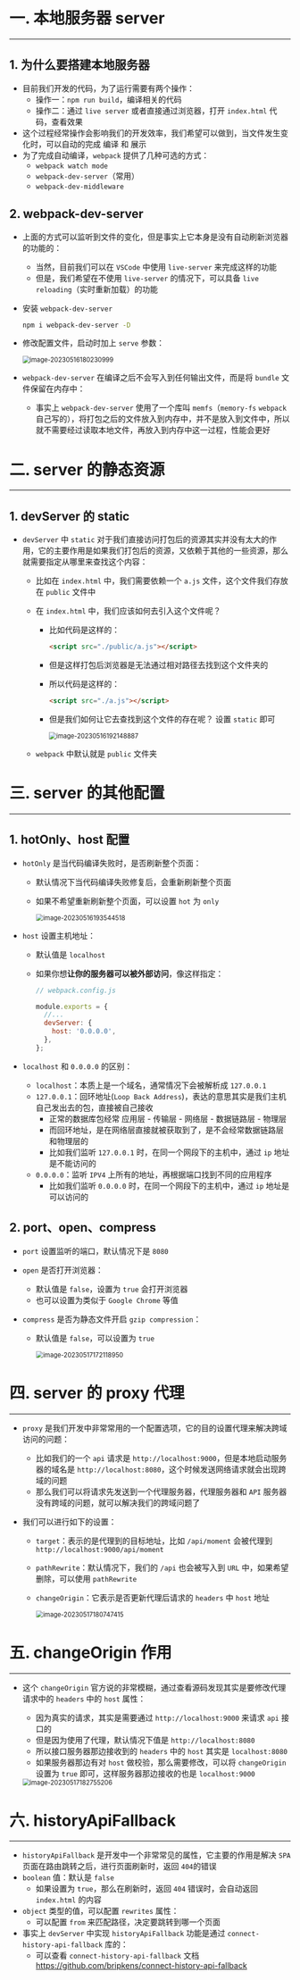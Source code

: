 

# 一. 本地服务器 server

---

## 1. 为什么要搭建本地服务器

- 目前我们开发的代码，为了运行需要有两个操作：
  - 操作一：`npm run build`，编译相关的代码
  - 操作二：通过 `live server` 或者直接通过浏览器，打开 `index.html` 代码，查看效果
- 这个过程经常操作会影响我们的开发效率，我们希望可以做到，当文件发生变化时，可以自动的完成 编译 和 展示
- 为了完成自动编译，`webpack` 提供了几种可选的方式：
  - `webpack watch mode`
  - `webpack-dev-server`（常用）
  - `webpack-dev-middleware`

## 2. webpack-dev-server

- 上面的方式可以监听到文件的变化，但是事实上它本身是没有自动刷新浏览器的功能的：

  - 当然，目前我们可以在 `VSCode` 中使用 `live-server` 来完成这样的功能
  - 但是，我们希望在不使用 `live-server` 的情况下，可以具备 `live reloading`（实时重新加载）的功能

- 安装 `webpack-dev-server`

  ```bash
  npm i webpack-dev-server -D
  ```

- 修改配置文件，启动时加上 `serve` 参数：

  <img src="assets/image-20230516180230999.png" alt="image-20230516180230999" style="zoom:80%;" />

- `webpack-dev-server` 在编译之后不会写入到任何输出文件，而是将 `bundle` 文件保留在内存中：

  - 事实上 `webpack-dev-server` 使用了一个库叫 `memfs`（`memory-fs` `webpack` 自己写的），将打包之后的文件放入到内存中，并不是放入到文件中，所以就不需要经过读取本地文件，再放入到内存中这一过程，性能会更好





# 二. server 的静态资源

---

## 1. devServer 的 static

- `devServer` 中 `static` 对于我们直接访问打包后的资源其实并没有太大的作用，它的主要作用是如果我们打包后的资源，又依赖于其他的一些资源，那么就需要指定从哪里来查找这个内容：

  - 比如在 `index.html` 中，我们需要依赖一个 `a.js` 文件，这个文件我们存放在 `public` 文件中

  - 在 `index.html` 中，我们应该如何去引入这个文件呢？

    - 比如代码是这样的：

      ```html
      <script src="./public/a.js"></script>
      ```

    - 但是这样打包后浏览器是无法通过相对路径去找到这个文件夹的

    - 所以代码是这样的：

      ```html
      <script src="./a.js"></script>
      ```

    - 但是我们如何让它去查找到这个文件的存在呢？ 设置 `static` 即可

      <img src="assets/image-20230516192148887.png" alt="image-20230516192148887" style="zoom:80%;" />

  - `webpack` 中默认就是 `public` 文件夹





# 三. server 的其他配置

---

## 1. hotOnly、host 配置

- `hotOnly` 是当代码编译失败时，是否刷新整个页面：

  - 默认情况下当代码编译失败修复后，会重新刷新整个页面

  - 如果不希望重新刷新整个页面，可以设置 `hot` 为 `only`

    <img src="assets/image-20230516193544518.png" alt="image-20230516193544518" style="zoom:80%;" />

- `host` 设置主机地址：

  - 默认值是 `localhost`

  - 如果你想**让你的服务器可以被外部访问**，像这样指定：

    ```js
    // webpack.config.js
    
    module.exports = {
      //...
      devServer: {
        host: '0.0.0.0',
      },
    };
    ```

- `localhost` 和 `0.0.0.0` 的区别：

  - `localhost`：本质上是一个域名，通常情况下会被解析成 `127.0.0.1`
  - `127.0.0.1`：回环地址(`Loop Back Address`)，表达的意思其实是我们主机自己发出去的包，直接被自己接收
    - 正常的数据库包经常 应用层 - 传输层 - 网络层 - 数据链路层 - 物理层
    - 而回环地址，是在网络层直接就被获取到了，是不会经常数据链路层和物理层的
    - 比如我们监听 `127.0.0.1` 时，在同一个网段下的主机中，通过 `ip` 地址是不能访问的
  - `0.0.0.0`：监听 `IPV4` 上所有的地址，再根据端口找到不同的应用程序
    - 比如我们监听 `0.0.0.0` 时，在同一个网段下的主机中，通过 `ip` 地址是可以访问的

## 2. port、open、compress

- `port` 设置监听的端口，默认情况下是 `8080`

- `open` 是否打开浏览器：
  - 默认值是 `false`，设置为 `true` 会打开浏览器
  - 也可以设置为类似于 `Google Chrome` 等值
  
- `compress` 是否为静态文件开启 `gzip compression`：
  - 默认值是 `false`，可以设置为 `true`
  
    <img src="assets/image-20230517172118950.png" alt="image-20230517172118950" style="zoom:80%;" />





# 四. server 的 proxy 代理

---

- `proxy` 是我们开发中非常常用的一个配置选项，它的目的设置代理来解决跨域访问的问题：

  - 比如我们的一个 `api` 请求是 `http://localhost:9000`，但是本地启动服务器的域名是 `http://localhost:8080`，这个时候发送网络请求就会出现跨域的问题
  - 那么我们可以将请求先发送到一个代理服务器，代理服务器和 `API` 服务器没有跨域的问题，就可以解决我们的跨域问题了

- 我们可以进行如下的设置：

  - `target`：表示的是代理到的目标地址，比如 `/api/moment` 会被代理到 `http://localhost:9000/api/moment`

  - `pathRewrite`：默认情况下，我们的 `/api` 也会被写入到 `URL` 中，如果希望删除，可以使用 `pathRewrite`

  - `changeOrigin`：它表示是否更新代理后请求的 `headers` 中 `host` 地址

    <img src="assets/image-20230517180747415.png" alt="image-20230517180747415" style="zoom:80%;" />






# 五. changeOrigin 作用

---

- 这个 `changeOrigin` 官方说的非常模糊，通过查看源码发现其实是要修改代理请求中的 `headers` 中的 `host` 属性：

  - 因为真实的请求，其实是需要通过 `http://localhost:9000` 来请求 `api` 接口的
  - 但是因为使用了代理，默认情况下值是 `http://localhost:8080`
  - 所以接口服务器那边接收到的 `headers` 中的 `host` 其实是 `localhost:8080`
  - 如果服务器那边有对 `host` 做校验，那么需要修改，可以将 `changeOrigin` 设置为 `true` 即可，这样服务器那边接收的也是 `localhost:9000`

  <img src="assets/image-20230517182755206.png" alt="image-20230517182755206" style="zoom:80%;" />





# 六. historyApiFallback

---

- `historyApiFallback` 是开发中一个非常常见的属性，它主要的作用是解决 `SPA` 页面在路由跳转之后，进行页面刷新时，返回 `404`的错误
- `boolean` 值：默认是 `false`
  - 如果设置为 `true`，那么在刷新时，返回 `404` 错误时，会自动返回  `index.html` 的内容
- `object` 类型的值，可以配置 `rewrites` 属性：
  - 可以配置 `from` 来匹配路径，决定要跳转到哪一个页面
- 事实上 `devServer` 中实现 `historyApiFallback` 功能是通过 `connect-history-api-fallback` 库的：
  - 可以查看 `connect-history-api-fallback` 文档 https://github.com/bripkens/connect-history-api-fallback









